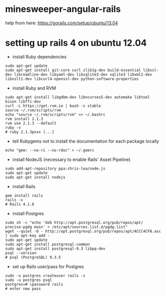minesweeper-angular-rails
=========================
help from here: https://gorails.com/setup/ubuntu/13.04

setting up rails 4 on ubuntu 12.04
==================================
- install Ruby dependencies
```
sudo apt-get update
sudo apt-get install git-core curl zlib1g-dev build-essential libssl-dev libreadline-dev libyaml-dev libsqlite3-dev sqlite3 libxml2-dev libxslt1-dev libcurl4-openssl-dev python-software-properties
```

- install Ruby and RVM
```
sudo apt-get install libgdbm-dev libncurses5-dev automake libtool bison libffi-dev
curl -L https://get.rvm.io | bash -s stable
source ~/.rvm/scripts/rvm
echo "source ~/.rvm/scripts/rvm" >> ~/.bashrc
rvm install 2.1.3
rvm use 2.1.3 --default
ruby -v
# ruby 2.1.3pxxx [...]
```

- tell Rubygems not to install the documentation for each package locally
```
echo "gem: --no-ri --no-rdoc" > ~/.gemrc
```

- install NodeJS (necessary to enable Rails' Asset Pipeline)
```
sudo add-apt-repository ppa:chris-lea/node.js
sudo apt-get update
sudo apt-get install nodejs
```

- install Rails
```
gem install rails
rails -v
# Rails 4.1.6
```

- install Postgres
```
sudo sh -c "echo 'deb http://apt.postgresql.org/pub/repos/apt/ precise-pgdg main' > /etc/apt/sources.list.d/pgdg.list"
wget --quiet -O - http://apt.postgresql.org/pub/repos/apt/ACCC4CF8.asc | sudo apt-key add -
sudo apt-get update
sudo apt-get install postgresql-common
sudo apt-get install postgresql-9.3 libpq-dev
psql --version
# psql (PostgreSQL) 9.3.5
```

- set up Rails user/pass for Postgres
```
sudo -u postgres createuser rails -s
sudo -u postgres psql
postgres=# \password rails
# enter new pass
```
